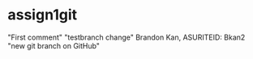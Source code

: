 # assign1git
"First comment"
"testbranch change"
Brandon Kan, ASURITEID: Bkan2
"new git branch on GitHub"
